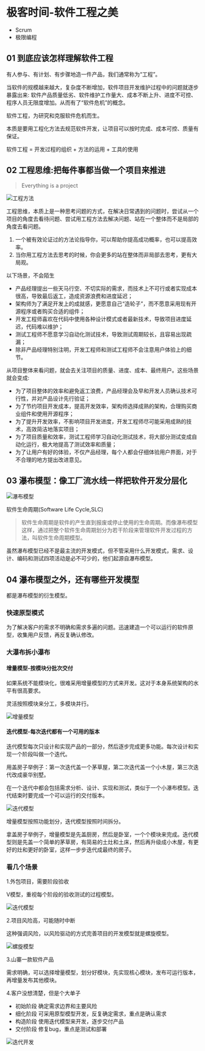 # 极客时间-软件工程之美

- Scrum
- 极限编程

## 01 到底应该怎样理解软件工程

有人参与、有计划、有步骤地造一件产品，我们通常称为“工程”。

当软件的规模越来越大，复杂度不断增加，软件项目开发维护过程中的问题就逐步暴露出来: 软件产品质量低劣、软件维护工作量大、成本不断上升、进度不可控、程序人员无限度增加。从而有了“软件危机”的概念。

软件工程，为研究和克服软件危机而生。

本质是要用工程化方法去规范软件开发，让项目可以按时完成、成本可控、质量有保证。

软件工程 = 开发过程的组织 + 方法的运用 + 工具的使用

## 02 工程思维:把每件事都当做一个项目来推进

> Everything is a project

![工程方法](https://static001.geekbang.org/resource/image/88/a1/881f55121a460da55d6dc5b4a58598a1.png)

工程思维，本质上是一种思考问题的方式，在解决日常遇到的问题时，尝试从一个项目的角度去看待问题、尝试用工程方法去解决问题、站在一个整体而不是局部的角度去看问题。

1. 一个被有效论证过的方法论指导你，可以帮助你提高成功概率，也可以提高效率。
1. 当你用工程方法去思考的时候，你会更多的站在整体而非局部去思考，更有大局观。

以下场景，不会陌生

- 产品经理提出一些天马行空、不切实际的需求，而技术上不可行或者实现成本很高，导致最后返工，造成资源浪费和进度延迟；
- 架构师为了满足开发上的成就感，更愿意自己“造轮子”，而不愿意采用现有开源程序或者购买合适的组件；
- 开发工程师喜欢在代码中使用各种设计模式或者最新技术，导致项目进度延迟，代码难以维护；
- 测试工程师不愿意学习自动化测试技术，导致测试周期较长，且容易出现疏漏；
- 除非产品经理特别注明，开发工程师和测试工程师不会注意用户体验上的细节。

从项目整体来看问题，就会去关注项目的质量、进度、成本、最终用户。这些场景就会变成:

- 为了项目整体的效率和避免返工浪费，产品经理会及早和开发人员确认技术可行性，并对产品设计先行验证；
- 为了节约项目开发成本，提高开发效率，架构师选择成熟的架构，合理购买商业组件和使用开源程序；
- 为了提升开发效率，不影响项目开发进度，开发工程师尽可能采用成熟的技术，高效简洁地落实项目；
- 为了项目质量和效率，测试工程师学习自动化测试技术，将大部分测试变成自动化运行，极大地提高了测试效率和质量；
- 为了让用户有好的体验，不仅产品经理，每个人都会仔细体验用户界面，对于不合理的地方提出改进意见。

## 03 瀑布模型：像工厂流水线一样把软件开发分层化

![瀑布模型](https://static001.geekbang.org/resource/image/cc/0c/ccb6fe9bcfa001b27d8c1921b5b2180c.jpg)

软件生命周期(Software Life Cycle,SLC)

> 软件生命周期是软件的产生直到报废或停止使用的生命周期。而像瀑布模型这样，通过把整个软件生命周期划分为若干阶段来管理软件开发过程的方法，叫软件生命周期模型。

虽然瀑布模型已经不是最主流的开发模式，但不管采用什么开发模式，需求、设计、编码和测试四项活动是必不可少的，他们起源自瀑布模型。

## 04 瀑布模型之外，还有哪些开发模型

都是瀑布模型的衍生模型。

### 快速原型模式

为了解决客户的需求不明确和需求多遍的问题。迅速建造一个可以运行的软件原型，收集用户反馈，再反复确认修改。

### 大瀑布拆小瀑布

#### 增量模型-按模块分批次交付

如果系统不能模块化，很难采用增量模型的方式来开发。这对于本身系统架构的水平有很高要求。

灵活按照模块来分工，多模块并行。

![增量模型](https://static001.geekbang.org/resource/image/d5/a1/d574d834ef428ae2818f8fe903ff98a1.jpg)

#### 迭代模型-每次迭代都有一个可用的版本

迭代模型每次只设计和实现产品的一部分，然后逐步完成更多功能。每次设计和实现一个阶段叫做一个迭代。

用盖房子举例子：第一次迭代盖一个茅草屋，第二次迭代盖一个小木屋，第三次迭代改成豪华别墅。

在一个迭代中都会包括需求分析、设计、实现和测试，类似于一个小瀑布模型。迭代结束时要完成一个可以运行的交付版本。

![迭代模型](https://static001.geekbang.org/resource/image/00/45/009b666b98be0ce3cd4362a0479f1845.jpg)

增量模型按照功能划分，迭代模型按照时间拆分。

拿盖房子举例子，增量模型是先盖厨房，然后是卧室，一个个模块来完成。迭代模型则是先盖一个简单的茅草房，有简易的土灶和土床，然后再升级成小木屋，有更好的灶和更好的卧室，这样一步步迭代成最终的房子。

### 看几个场景

1.外包项目，需要阶段验收

V模型，重视每个阶段的验收测试的过程模型。

![迭代模型](https://static001.geekbang.org/resource/image/f9/50/f98018e11ec47c3ce07c7e5e1920b350.jpg)

2.项目风险高，可能随时中断

这种强调风险，以风险驱动的方式完善项目的开发模型就是螺旋模型。

![螺旋模型](https://static001.geekbang.org/resource/image/5c/cc/5c1f2444754f3ce5ce68e0a790da2bcc.png)

3.山寨一款软件产品

需求明确，可以选择增量模型，划分好模块，先实现核心模块，发布可运行版本，再增量发布其他模块。

4.客户没想清楚，但是个大单子

- 初始阶段 确定需求边界和主要风险
- 细化阶段 可采用原型模型开发，反复确定需求，重点是确认需求
- 构造阶段 使用迭代模型来开发，逐步交付产品
- 交付阶段 修复bug，重点是测试和部署

![迭代开发](https://static001.geekbang.org/resource/image/b0/fc/b0091341a7fa31cd26d8a02e7d63e2fc.png)
